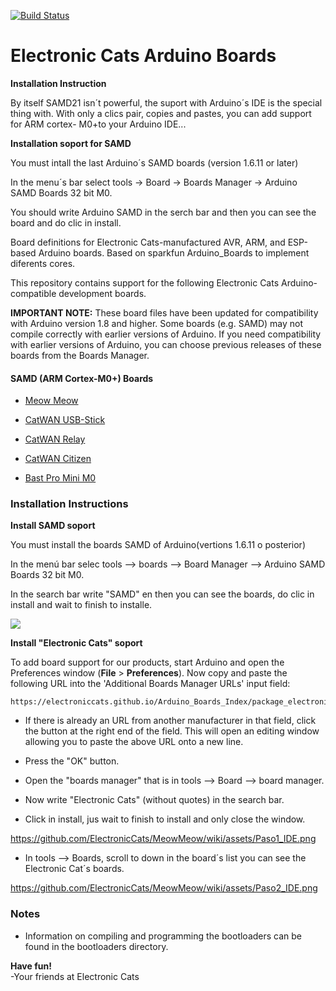 [![Build Status](https://travis-ci.org/ElectronicCats/Arduino_Boards_Index.svg?branch=gh-pages)](https://travis-ci.org/ElectronicCats/Arduino_Boards_Index) 

# Electronic Cats Arduino Boards

**Installation Instruction**

By itself SAMD21 isn´t powerful, the suport with Arduino´s IDE is the special thing with. With only a clics pair, copies and pastes, you can add support for ARM cortex- M0+to your Arduino IDE...

**Installation soport for SAMD**

You must intall the last Arduino´s SAMD boards (version 1.6.11 or later) 

In the menu´s bar select tools -> Board -> Boards Manager -> Arduino SAMD Boards 32 bit M0.

You should write Arduino SAMD in the serch bar and then you can see the board and do clic in install. 

Board definitions for Electronic Cats-manufactured AVR, ARM, and ESP-based Arduino boards.
Based on sparkfun Arduino_Boards to implement diferents cores.

This repository contains support for the following Electronic Cats Arduino-compatible development boards.

**IMPORTANT NOTE:** These board files have been updated for compatibility with Arduino version 1.8 and higher. Some boards (e.g. SAMD) may not compile correctly with earlier versions of Arduino. If you need compatibility with earlier versions of Arduino, you can choose previous releases of these boards from the Boards Manager.


#### SAMD (ARM Cortex-M0+) Boards

* [Meow Meow](https://electroniccats.com/producto/meowmeow/)

* [CatWAN USB-Stick](https://electroniccats.com/producto/catwan_usb-stick/)

* [CatWAN Relay](https://electroniccats.com/producto/catwan-relay-board/)

* [CatWAN Citizen](https://electroniccats.com)

* [Bast Pro Mini M0](https://electroniccats.com)


### Installation Instructions

**Install SAMD soport**

You must install the boards SAMD of Arduino(vertions 1.6.11 o posterior) 

In the menú bar selec tools --> boards --> Board Manager --> Arduino SAMD Boards 32 bit M0.

In the search bar write  "SAMD" en then you can see the boards, do clic in install and wait to finish to installe.

![](https://cdn-learn.adafruit.com/assets/assets/000/028/792/original/adafruit_products_arduinosamd162.png)

**Install "Electronic Cats" soport**

To add board support for our products, start Arduino and open the Preferences window (**File** > **Preferences**). Now copy and paste the following URL into the 'Additional Boards Manager URLs' input field:

	https://electroniccats.github.io/Arduino_Boards_Index/package_electroniccats_index.json


- If there is already an URL from another manufacturer in that field, click the button at the right end of the field. This will open an editing window allowing you to paste the above URL onto a new line.

- Press the "OK" button.
- Open the "boards manager" that is in tools --> Board --> board manager.
- Now write "Electronic Cats" (without quotes) in the search bar.
- Click in install, jus wait to finish to install and only close the window. 

https://github.com/ElectronicCats/MeowMeow/wiki/assets/Paso1_IDE.png

- In tools --> Boards, scroll to down in the board´s list you can see the Electronic Cat´s boards.

https://github.com/ElectronicCats/MeowMeow/wiki/assets/Paso2_IDE.png


### Notes
* Information on compiling and programming the bootloaders can be found in the bootloaders directory.

**Have fun!**<br>
\-Your friends at Electronic Cats


